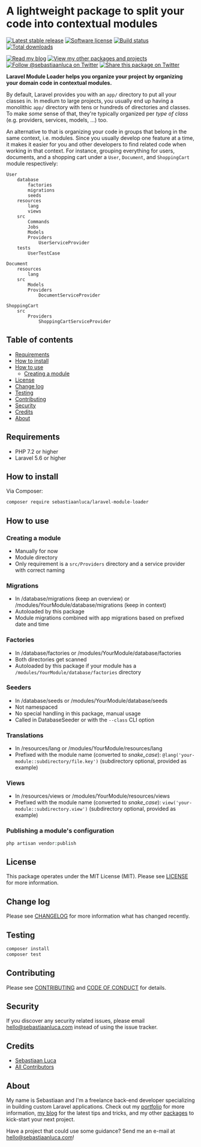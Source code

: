 # A lightweight package to split your code into contextual modules

<a href="https://packagist.org/packages/sebastiaanluca/laravel-module-loader"><img src="https://poser.pugx.org/sebastiaanluca/laravel-module-loader/version" alt="Latest stable release"></img></a>
<a href="LICENSE.md"><img src="https://img.shields.io/badge/license-MIT-brightgreen.svg" alt="Software license"></img></a>
<a href="https://travis-ci.org/sebastiaanluca/laravel-module-loader"><img src="https://img.shields.io/travis/sebastiaanluca/laravel-module-loader/master.svg" alt="Build status"></img></a>
<a href="https://packagist.org/packages/sebastiaanluca/laravel-module-loader"><img src="https://img.shields.io/packagist/dt/sebastiaanluca/laravel-module-loader.svg" alt="Total downloads"></img></a>

<a href="https://blog.sebastiaanluca.com"><img src="https://img.shields.io/badge/link-blog-lightgrey.svg" alt="Read my blog"></img></a>
<a href="https://packagist.org/packages/sebastiaanluca"><img src="https://img.shields.io/badge/link-other_packages-lightgrey.svg" alt="View my other packages and projects"></img></a>
<a href="https://twitter.com/sebastiaanluca"><img src="https://img.shields.io/twitter/follow/sebastiaanluca.svg?style=social" alt="Follow @sebastiaanluca on Twitter"></img></a>
<a href="https://twitter.com/intent/tweet?text=A%20lightweight%20Laravel%20package%20to%20split%20your%20code%20into%20individual%20modules.%20Via%20@sebastiaanluca%20https://github.com/sebastiaanluca/laravel-module-loader"><img src="https://img.shields.io/twitter/url/http/shields.io.svg?style=social" alt="Share this package on Twitter"></img></a>

**Laravel Module Loader helps you organize your project by organizing your domain code in contextual modules.**

By default, Laravel provides you with an `app/` directory to put all your classes in. In medium to large projects, you usually end up having a monolithic `app/` directory with tens or hundreds of directories and classes. To make *some* sense of that, they're typically organized per *type of class* (e.g. providers, services, models, …) too.

An alternative to that is organizing your code in groups that belong in the same context, i.e. modules. Since you usually develop one feature at a time, it makes it easier for you and other developers to find related code when working in that context. For instance, grouping everything for users, documents, and a shopping cart under a `User`, `Document`, and `ShoppingCart` module respectively:

```
User
    database
        factories
        migrations
        seeds
    resources
        lang
        views
    src
        Commands
        Jobs
        Models
        Providers
            UserServiceProvider
    tests
        UserTestCase

Document
    resources
        lang
    src
        Models
        Providers
            DocumentServiceProvider

ShoppingCart
    src
        Providers
            ShoppingCartServiceProvider
```

## Table of contents

- [Requirements](#requirements)
- [How to install](#how-to-install)
- [How to use](#how-to-use)
    - [Creating a module](#creating-a-module)
- [License](#license)
- [Change log](#change-log)
- [Testing](#testing)
- [Contributing](#contributing)
- [Security](#security)
- [Credits](#credits)
- [About](#about)

## Requirements

- PHP 7.2 or higher
- Laravel 5.6 or higher

## How to install

Via Composer:

```bash
composer require sebastiaanluca/laravel-module-loader
```

## How to use

### Creating a module

- Manually for now
- Module directory
- Only requirement is a `src/Providers` directory and a service provider with correct naming

### Migrations

- In /database/migrations (keep an overview) or /modules/YourModule/database/migrations (keep in context)
- Autoloaded by this package
- Module migrations combined with app migrations based on prefixed date and time

### Factories

- In /database/factories or /modules/YourModule/database/factories
- Both directories get scanned
- Autoloaded by this package if your module has a `/modules/YourModule/database/factories` directory

### Seeders

- In /database/seeds or /modules/YourModule/database/seeds
- Not namespaced
- No special handling in this package, manual usage
- Called in DatabaseSeeder or with the `--class` CLI option

### Translations

- In /resources/lang or /modules/YourModule/resources/lang
- Prefixed with the module name (converted to _snake\_case_): `@lang('your-module::subdirectory/file.key')` (subdirectory optional, provided as example)

### Views

- In /resources/views or /modules/YourModule/resources/views
- Prefixed with the module name (converted to _snake\_case_): `view('your-module::subdirectory.view')` (subdirectory optional, provided as example)

### Publishing a module's configuration

```php
php artisan vendor:publish
```

## License

This package operates under the MIT License (MIT). Please see [LICENSE](LICENSE.md) for more information.

## Change log

Please see [CHANGELOG](CHANGELOG.md) for more information what has changed recently.

## Testing

```bash
composer install
composer test
```

## Contributing

Please see [CONTRIBUTING](CONTRIBUTING.md) and [CODE OF CONDUCT](CODE_OF_CONDUCT.md) for details.

## Security

If you discover any security related issues, please email [hello@sebastiaanluca.com][link-author-email] instead of using the issue tracker.

## Credits

- [Sebastiaan Luca][link-github-profile]
- [All Contributors][link-contributors]

## About

My name is Sebastiaan and I'm a freelance back-end developer specializing in building custom Laravel applications. Check out my [portfolio][link-portfolio] for more information, [my blog][link-blog] for the latest tips and tricks, and my other [packages][link-packages] to kick-start your next project.

Have a project that could use some guidance? Send me an e-mail at [hello@sebastiaanluca.com][link-author-email]!

[link-packagist]: https://packagist.org/packages/sebastiaanluca/laravel-module-loader
[link-travis]: https://travis-ci.org/sebastiaanluca/laravel-module-loader
[link-contributors]: ../../contributors

[link-portfolio]: https://www.sebastiaanluca.com
[link-blog]: https://blog.sebastiaanluca.com
[link-packages]: https://packagist.org/packages/sebastiaanluca
[link-github-profile]: https://github.com/sebastiaanluca
[link-author-email]: mailto:hello@sebastiaanluca.com
